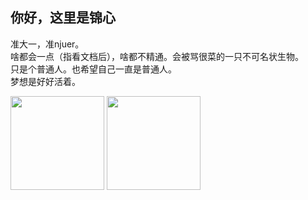 ## 你好，这里是锦心

准大一，准njuer。   
啥都会一点（指看文档后），啥都不精通。会被骂很菜的一只不可名状生物。   
只是个普通人。也希望自己一直是普通人。  
梦想是好好活着。

<img src="https://github-readme-stats.vercel.app/api?username=Lhcfl&count_private=true&show_icons=true&theme=monokai&hide=issues" height="150px"></img>
<img src="https://github-readme-stats.vercel.app/api/top-langs/?username=Lhcfl&layout=compact&theme=monokai&hide=HTML,SCSS" height="150px"><img>

